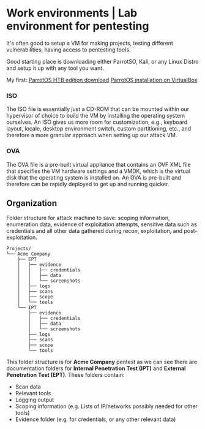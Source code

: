 # Work environments | Lab environment for pentesting

It's often good to setup a VM for making projects, testing different vulnerabilities, having access to pentesting tools.

Good starting place is downloading either ParrotSO, Kali, or any Linux Distro and setup it up with any tool you want.

My first:
[ParrotOS HTB edition download](https://parrotlinux.org/download/)
[ParrotOS installation on VirtualBox](https://www.parrotsec.org/docs/virtualization/install-parrot-on-virtualbox)
### ISO

The ISO file is essentially just a CD-ROM that can be mounted within our hypervisor of choice to build the VM by installing the operating system ourselves. An ISO gives us more room for customization, e.g., keyboard layout, locale, desktop environment switch, custom partitioning, etc., and therefore a more granular approach when setting up our attack VM.

### OVA

The OVA file is a pre-built virtual appliance that contains an OVF XML file that specifies the VM hardware settings and a VMDK, which is the virtual disk that the operating system is installed on. An OVA is pre-built and therefore can be rapidly deployed to get up and running quicker.

## Organization
Folder structure for attack machine to save: scoping information, enumeration data, evidence of exploitation attempts, sensitive data such as credentials and all other data gathered during recon, exploitation, and post-exploitation.

```
Projects/
└── Acme Company
    ├── EPT
    │   ├── evidence
    │   │   ├── credentials
    │   │   ├── data
    │   │   └── screenshots
    │   ├── logs
    │   ├── scans
    │   ├── scope
    │   └── tools
    └── IPT
        ├── evidence
        │   ├── credentials
        │   ├── data
        │   └── screenshots
        ├── logs
        ├── scans
        ├── scope
        └── tools
```
This folder structure is for **Acme Company** pentest as we can see there are documentation folders for
**Internal Penetration Test (IPT)** and **External Penetration Test (EPT)**. 
These folders contain:
- Scan data
- Relevant tools
- Logging output
- Scoping information (e.g. Lists of IP/networks possibly needed for other tools)
- Evidence folder (e.g. for credentials, or any other relevant data)
